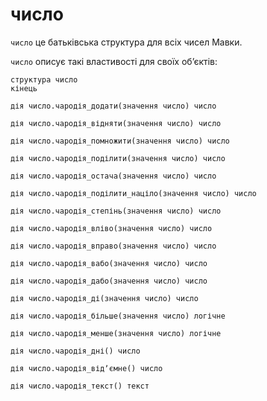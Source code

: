 # число

`число` <keyword>це</keyword> батьківська <keyword>структура</keyword> для всіх чисел <subject>Мавки</subject>.

`число` описує такі властивості для своїх обʼєктів:

```мавка
структура число
кінець
```

```мавка
дія число.чародія_додати(значення число) число
```

```мавка
дія число.чародія_відняти(значення число) число
```

```мавка
дія число.чародія_помножити(значення число) число
```

```мавка
дія число.чародія_поділити(значення число) число
```

```мавка
дія число.чародія_остача(значення число) число
```

```мавка
дія число.чародія_поділити_націло(значення число) число
```

```мавка
дія число.чародія_степінь(значення число) число
```

```мавка
дія число.чародія_вліво(значення число) число
```

```мавка
дія число.чародія_вправо(значення число) число
```

```мавка
дія число.чародія_вабо(значення число) число
```

```мавка
дія число.чародія_дабо(значення число) число
```

```мавка
дія число.чародія_ді(значення число) число
```

```мавка
дія число.чародія_більше(значення число) логічне
```

```мавка
дія число.чародія_менше(значення число) логічне
```

```мавка
дія число.чародія_дні() число
```

```мавка
дія число.чародія_відʼємне() число
```

```мавка
дія число.чародія_текст() текст
```
